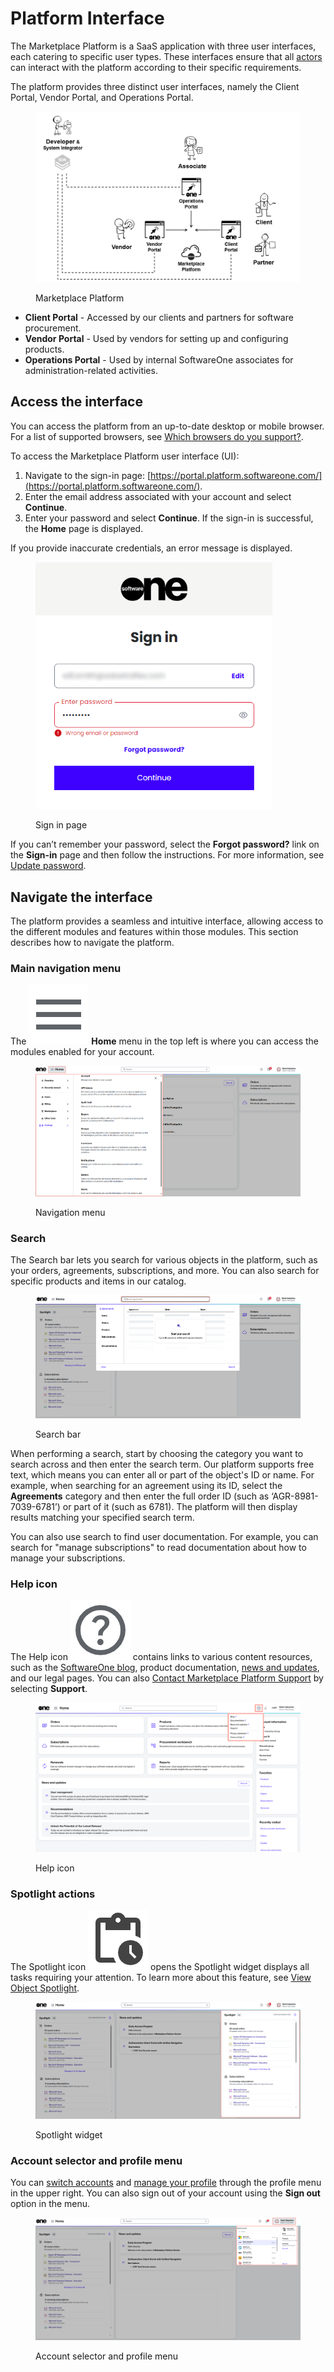 # Platform Interface

The Marketplace Platform is a SaaS application with three user interfaces, each catering to specific user types. These interfaces ensure that all [actors](../key-concepts.md#platform-actors) can interact with the platform according to their specific requirements.&#x20;

The platform provides three distinct user interfaces, namely the Client Portal, Vendor Portal, and Operations Portal.&#x20;

<figure><img src="../../../.gitbook/assets/marketplace_platform.png" alt=""><figcaption><p>Marketplace Platform</p></figcaption></figure>

* **Client Portal** - Accessed by our clients and partners for software procurement.&#x20;
* **Vendor Portal** - Used by vendors for setting up and configuring products.
* **Operations Portal** - Used by internal SoftwareOne associates for administration-related activities.

## Access the interface

You can access the platform from an up-to-date desktop or mobile browser. For a list of supported browsers, see [Which browsers do you support?](../../../help-and-support/faqs/which-browsers-do-you-support.md).

To access the Marketplace Platform user interface (UI):

1. Navigate to the sign-in page: [https://portal.platform.softwareone.com/](https://portal.platform.softwareone.com/).
2. Enter the email address associated with your account and select **Continue**.
3. Enter your password and select **Continue**. If the sign-in is successful, the **Home** page is displayed.

If you provide inaccurate credentials, an error message is displayed.&#x20;

<figure><img src="../../../.gitbook/assets/image (891).png" alt="" width="379"><figcaption><p>Sign in page</p></figcaption></figure>

If you can’t remember your password, select the **Forgot password?** link on the **Sign-in** page and then follow the instructions. For more information, see [Update password](../../../help-and-support/faqs/update-password.md).

## Navigate the interface

The platform provides a seamless and intuitive interface, allowing access to the different modules and features within those modules. This section describes how to navigate the platform.

### Main navigation menu

The <img src="../../../.gitbook/assets/icon_menu.png" alt="" data-size="line"> **Home** menu in the top left is where you can access the modules enabled for your account.&#x20;

<figure><img src="../../../.gitbook/assets/interface_home.png" alt=""><figcaption><p>Navigation menu</p></figcaption></figure>

### Search

The Search bar lets you search for various objects in the platform, such as your orders, agreements, subscriptions, and more. You can also search for specific products and items in our catalog.

<figure><img src="../../../.gitbook/assets/interface_search.png" alt=""><figcaption><p>Search bar</p></figcaption></figure>

When performing a search, start by choosing the category you want to search across and then enter the search term. Our platform supports free text, which means you can enter all or part of the object's ID or name. For example, when searching for an agreement using its ID, select the **Agreements** category and then enter the full order ID (such as ‘AGR-8981-7039-6781’) or part of it (such as 6781). The platform will then display results matching your specified search term.

You can also use search to find user documentation. For example, you can search for "manage subscriptions" to read documentation about how to manage your subscriptions.

### Help icon

The Help icon <img src="../../../.gitbook/assets/icon_help.png" alt="" data-size="line"> contains links to various content resources, such as the [SoftwareOne blog](https://www.softwareone.com/en/blog/articles), product documentation, [news and updates](https://www.softwareone.com/en/media-releases), and our legal pages. You can also [Contact Marketplace Platform Support](../../../help-and-support/contact-support.md) by selecting **Support**.

<figure><img src="../../../.gitbook/assets/Help.png" alt=""><figcaption><p>Help icon</p></figcaption></figure>

### Spotlight actions

The Spotlight icon <img src="../../../.gitbook/assets/icon_pending_actions.png" alt="" data-size="line"> opens the Spotlight widget displays all tasks requiring your attention. To learn more about this feature, see [View Object Spotlight](view-pending-tasks.md).

<figure><img src="../../../.gitbook/assets/interface_spotlight.png" alt=""><figcaption><p>Spotlight widget</p></figcaption></figure>

### Account selector and profile menu

You can [switch accounts](switch-account.md) and [manage your profile](manage-profile.md) through the profile menu in the upper right. You can also sign out of your account using the **Sign out** option in the menu.

<figure><img src="../../../.gitbook/assets/interface_accountselector.png" alt=""><figcaption><p>Account selector and profile menu</p></figcaption></figure>
